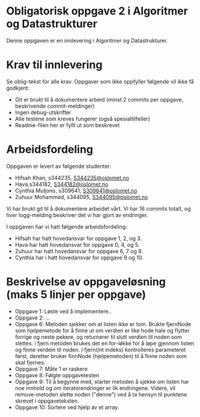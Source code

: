 # Obligatorisk oppgave 2 i Algoritmer og Datastrukturer

Denne oppgaven er en innlevering i Algoritmer og Datastrukturer. 

# Krav til innlevering

Se oblig-tekst for alle krav. Oppgaver som ikke oppfyller følgende vil ikke få godkjent:

* Git er brukt til å dokumentere arbeid (minst 2 commits per oppgave, beskrivende commit-meldinger)	
* Ingen debug-utskrifter
* Alle testene som kreves fungerer (også spesialtilfeller)
* Readme-filen her er fyllt ut som beskrevet

# Arbeidsfordeling

Oppgaven er levert av følgende studenter:
* Hifsah Khan, s344235, S344235@oslomet.no
* Hava,s344182, S344182@oslomet.no
* Cynthia Muljono, s309641, S309641@oslomet.no
* Zuhuur Mohammed, s344095, S344095@oslomet.no

Vi har brukt git til å dokumentere arbeidet vårt. Vi har 16 commits totalt, og hver logg-melding beskriver det vi har gjort av endringer.

I oppgaven har vi hatt følgende arbeidsfordeling:
* Hifsah har hatt hovedansvar for oppgave 1, 2, og 3. 
* Hava har hatt hovedansvar for oppgave 0, 4, og 5. 
* Zuhuur har hatt hovedansvar for oppgave 6, 7 og 8. 
* Cynthia har i hatt hovedansvar for oppgave 9 og 10. 

# Beskrivelse av oppgaveløsning (maks 5 linjer per oppgave)

* Oppgave 1: Løste ved å implementere..
* Oppgave 2: ...
* Oppgave 6: Metoden sjekker om at listen ikke er tom. Brukte fjernNode som hjelpemetode for å finne ut om verdien er like hode
  hale og flytter forrige og neste pekere, og returnerer til slutt verdien til noden 
  som slettes. i fjern metoden brukes det en for-løkke for å løpe gjennom listen og finne verdein til noden. I fjern(int indeks) kontrolleres parameteret først, 
  deretter bruker finnNode (hjelpemetoden) til å finne noden som skal fjernes.
* Oppgave 7: Måte 1 er raskere
* Oppgave 8: Følgte oppgavetesten
* Oppgave 9: Til å begynne med, starter metoden å sjekke om listen har noe innhold og om iteratorendringer er lik endringene.
  Videre, vil remove-metoden slette noden ("denne") ved å ta hensyn til punktene skrevet i oppgaveteksten. 
* Oppgave 10: Sortere ved hjelp av et array. 
